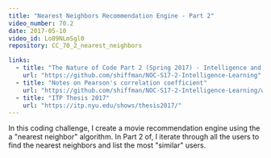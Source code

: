```yaml
---
title: "Nearest Neighbors Recommendation Engine - Part 2"
video_number: 70.2
date: 2017-05-10
video_id: Lo89NLmSgl0
repository: CC_70_2_nearest_neighbors

links:
  - title: "The Nature of Code Part 2 (Spring 2017) - Intelligence and Learning"  
    url: "https://github.com/shiffman/NOC-S17-2-Intelligence-Learning"
  - title: "Notes on Pearson's correlation coefficient"  
    url: "https://github.com/shiffman/NOC-S17-2-Intelligence-Learning/wiki/Glossary:-Statistics#correlation"
  - title: "ITP Thesis 2017"  
    url: "https://itp.nyu.edu/shows/thesis2017/"
---
```


In this coding challenge, I create a movie recommendation engine using the a "nearest neighbor" algorithm.  In Part 2 of, I iterate through all the users to find the nearest neighbors and list the most "similar" users.
